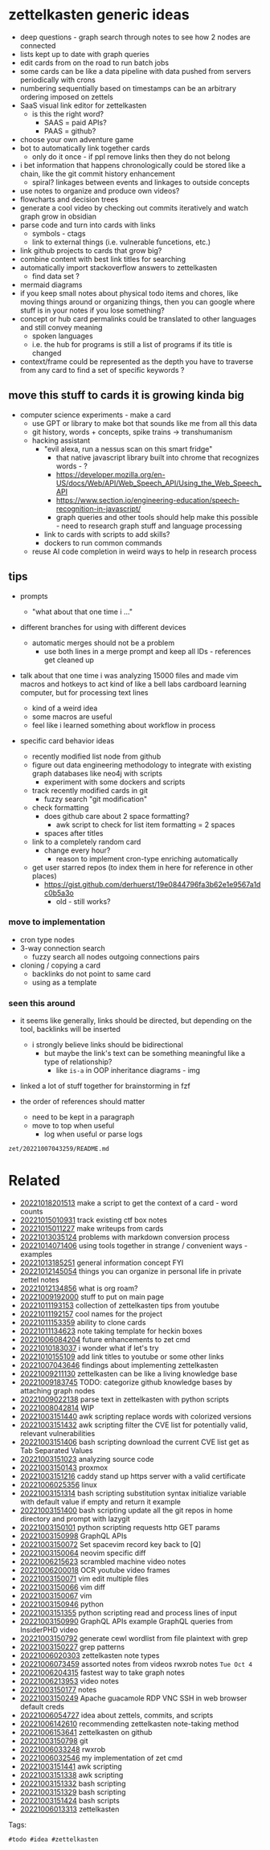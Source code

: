 # zettelkasten generic ideas

- deep questions - graph search through notes to see how 2 nodes are connected
- lists kept up to date with graph queries
- edit cards from on the road to run batch jobs
- some cards can be like a data pipeline with data pushed from servers periodically with crons
- numbering sequentially based on timestamps can be an arbitrary ordering imposed on zettels
- SaaS visual link editor for zettelkasten
  - is this the right word?
    - SAAS = paid APIs?
    - PAAS = github?
- choose your own adventure game
- bot to automatically link together cards
  - only do it once - if ppl remove links then they do not belong
- i bet information that happens chronologically could be stored like a chain, like the git commit history enhancement
  - spiral? linkages between events and linkages to outside concepts
- use notes to organize and produce own videos?
- flowcharts and decision trees
- generate a cool video by checking out commits iteratively and watch graph grow in obsidian
- parse code and turn into cards with links
  - symbols - ctags
  - link to external things (i.e. vulnerable funcetions, etc.)
- link github projects to cards that grow big?
- combine content with best link titles for searching
- automatically import stackoverflow answers to zettelkasten
  - find data set ?
- mermaid diagrams
- if you keep small notes about physical todo items and chores, like moving things around or organizing things, then you can google where stuff is in your notes if you lose something?
- concept or hub card permalinks could be translated to other languages and still convey meaning
  - spoken languages
  - i.e. the hub for programs is still a list of programs if its title is changed
- context/frame could be represented as the depth you have to traverse from any card to find a set of specific keywords ?

## move this stuff to cards it is growing kinda big

- computer science experiments - make a card
  - use GPT or library to make bot that sounds like me from all this data
  - git history, words + concepts, spike trains -> transhumanism
  - hacking assistant
    - "evil alexa, run a nessus scan on this smart fridge"
      - that native javascript library built into chrome that recognizes words - ?
      - https://developer.mozilla.org/en-US/docs/Web/API/Web_Speech_API/Using_the_Web_Speech_API
      - https://www.section.io/engineering-education/speech-recognition-in-javascript/
      - graph queries and other tools should help make this possible - need to research graph stuff and language processing
    - link to cards with scripts to add skills?
    - dockers to run common commands
  - reuse AI code completion in weird ways to help in research process

## tips
- prompts
  - "what about that one time i ..."
- different branches for using with different devices
  - automatic merges should not be a problem
    - use both lines in a merge prompt and keep all IDs - references get cleaned up

- talk about that one time i was analyzing 15000 files and made vim macros and hotkeys to act kind of like a bell labs cardboard learning computer, but for processing text lines
  - kind of a weird idea
  - some macros are useful
  - feel like i learned something about workflow in process

- specific card behavior ideas
  - recently modified list node from github
  - figure out data engineering methodology to integrate with existing graph databases like neo4j with scripts
    - experiment with some dockers and scripts
  - track recently modified cards in git
    - fuzzy search "git modification"
  - check formatting
    - does github care about 2 space formatting?
      - awk script to check for list item formatting = 2 spaces
    - spaces after titles
  - link to a completely random card
    - change every hour?
      - reason to implement cron-type enriching automatically
  - get user starred repos (to index them in here for reference in other places)
    - https://gist.github.com/derhuerst/19e0844796fa3b62e1e9567a1dc0b5a3o
      - old - still works?

### move to implementation

- cron type nodes
- 3-way connection search
  - fuzzy search all nodes outgoing connections pairs
- cloning / copying a card
    - backlinks do not point to same card
    - using as a template

### seen this around

- it seems like generally, links should be directed, but depending on the tool, backlinks will be inserted
  - i strongly believe links should be bidirectional
    - but maybe the link's text can be something meaningful like a type of relationship?
      - like `is-a` in OOP inheritance diagrams - img

- linked a lot of stuff together for brainstorming in fzf
- the order of references should matter
    - need to be kept in a paragraph
    - move to top when useful
        - log when useful or parse logs

` zet/20221007043259/README.md `

# Related

- [20221018201513](/zet/20221018201513/README.md) make a script to get the context of a card - word counts
- [20221015010931](/zet/20221015010931/README.md) track existing ctf box notes
- [20221015011227](/zet/20221015011227/README.md) make writeups from cards
- [20221013035124](/zet/20221013035124/README.md) problems with markdown conversion process
- [20221014071406](/zet/20221014071406/README.md) using tools together in strange / convenient ways - examples
- [20221013185251](/zet/20221013185251/README.md) general information concept FYI
- [20221012145054](/zet/20221012145054/README.md) things you can organize in personal life in private zettel notes
- [20221012134856](/zet/20221012134856/README.md) what is org roam?
- [20221009192000](/zet/20221009192000/README.md) stuff to put on main page
- [20221011193153](/zet/20221011193153/README.md) collection of zettelkasten tips from youtube
- [20221011192157](/zet/20221011192157/README.md) cool names for the project
- [20221011153359](/zet/20221011153359/README.md) ability to clone cards
- [20221011134623](/zet/20221011134623/README.md) note taking template for heckin boxes
- [20221006084204](/zet/20221006084204/README.md) future enhancements to zet cmd
- [20221010183037](/zet/20221010183037/README.md) i wonder what if let's try
- [20221010155109](/zet/20221010155109/README.md) add link titles to youtube or some other links
- [20221007043646](/zet/20221007043646/README.md) findings about implementing zettelkasten
- [20221009211130](/zet/20221009211130/README.md) zettelkasten can be like a living knowledge base
- [20221009183745](/zet/20221009183745/README.md) TODO: categorize github knowledge bases by attaching graph nodes
- [20221009022138](/zet/20221009022138/README.md) parse text in zettelkasten with python scripts
- [20221008042814](/zet/20221008042814/README.md) WIP
- [20221003151440](/zet/20221003151440/README.md) awk scripting replace words with colorized versions
- [20221003151432](/zet/20221003151432/README.md) awk scripting filter the CVE list for potentially valid, relevant vulnerabilities
- [20221003151406](/zet/20221003151406/README.md) bash scripting download the current CVE list get as Tab Separated Values
- [20221003151023](/zet/20221003151023/README.md) analyzing source code
- [20221003150143](/zet/20221003150143/README.md) proxmox
- [20221003151216](/zet/20221003151216/README.md) caddy stand up https server with a valid certificate
- [20221006025356](/zet/20221006025356/README.md) linux
- [20221003151314](/zet/20221003151314/README.md) bash scripting substitution syntax initialize variable with default value if empty and return it example
- [20221003151400](/zet/20221003151400/README.md) bash scripting update all the git repos in home directory and prompt with lazygit
- [20221003150101](/zet/20221003150101/README.md) python scripting requests http GET params
- [20221003150998](/zet/20221003150998/README.md) GraphQL APIs
- [20221003150072](/zet/20221003150072/README.md) Set spacevim record key back to [Q]
- [20221003150064](/zet/20221003150064/README.md) neovim specific diff
- [20221006215623](/zet/20221006215623/README.md) scrambled machine video notes
- [20221006200018](/zet/20221006200018/README.md) OCR youtube video frames
- [20221003150071](/zet/20221003150071/README.md) vim edit multiple files
- [20221003150066](/zet/20221003150066/README.md) vim diff
- [20221003150067](/zet/20221003150067/README.md) vim
- [20221003150946](/zet/20221003150946/README.md) python
- [20221003151355](/zet/20221003151355/README.md) python scripting read and process lines of input
- [20221003150990](/zet/20221003150990/README.md) GraphQL APIs example GraphQL queries from InsiderPHD video
- [20221003150792](/zet/20221003150792/README.md) generate cewl wordlist from file plaintext with grep
- [20221003150227](/zet/20221003150227/README.md) grep patterns
- [20221006020303](/zet/20221006020303/README.md) zettelkasten note types
- [20221006073459](/zet/20221006073459/README.md) assorted notes from videos rwxrob notes `Tue Oct 4`
- [20221006204315](/zet/20221006204315/README.md) fastest way to take graph notes
- [20221006213953](/zet/20221006213953/README.md) video notes
- [20221003150177](/zet/20221003150177/README.md) notes
- [20221003150249](/zet/20221003150249/README.md) Apache guacamole RDP VNC SSH in web browser default creds
- [20221006054727](/zet/20221006054727/README.md) idea about zettels, commits, and scripts
- [20221006142610](/zet/20221006142610/README.md) recommending zettelkasten note-taking method
- [20221006153641](/zet/20221006153641/README.md) zettelkasten on github
- [20221003150798](/zet/20221003150798/README.md) git
- [20221006033248](/zet/20221006033248/README.md) rwxrob
- [20221006032546](/zet/20221006032546/README.md) my implementation of zet cmd
- [20221003151441](/zet/20221003151441/README.md) awk scripting
- [20221003151338](/zet/20221003151338/README.md) awk scripting
- [20221003151332](/zet/20221003151332/README.md) bash scripting
- [20221003151329](/zet/20221003151329/README.md) bash scripting
- [20221003151424](/zet/20221003151424/README.md) bash scripts
- [20221006013313](/zet/20221006013313/README.md) zettelkasten

Tags:

    #todo #idea #zettelkasten 
